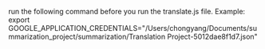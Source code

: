 run the following command before you run the translate.js file.
Example:
export GOOGLE_APPLICATION_CREDENTIALS="/Users/chongyang/Documents/summarization_project/summarization/Translation Project-5012dae8f1d7.json"

